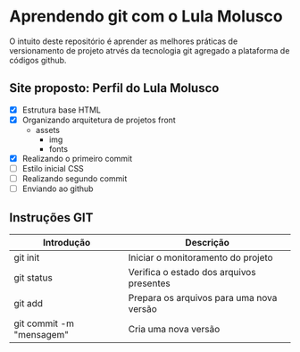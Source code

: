 # Aprendendo git com o Lula Molusco

O intuito deste repositório é aprender as melhores práticas de versionamento de projeto atrvés da tecnologia git agregado a plataforma de códigos github.

##  Site proposto: Perfil do Lula Molusco

- [x] Estrutura base HTML
- [x] Organizando arquitetura de projetos front
   - assets
       - img
       - fonts
- [x] Realizando o primeiro commit
- [ ] Estilo inicial CSS
- [ ] Realizando segundo commit
- [ ] Enviando ao github

## Instruções GIT

| Introdução | Descrição |
|-|-|
|git init | Iniciar o monitoramento do projeto|
|git status | Verifica o estado dos arquivos presentes|
|git add | Prepara os arquivos para uma nova versão|
|git commit -m "mensagem"| Cria uma nova versão|
